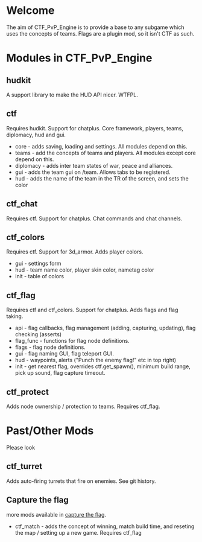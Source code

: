 # Welcome

The aim of CTF_PvP_Engine is to provide a base to any subgame which uses the
concepts of teams. Flags are a plugin mod, so it isn't CTF as such.

# Modules in CTF_PvP_Engine

## hudkit

A support library to make the HUD API nicer.
WTFPL.

## ctf

Requires hudkit. Support for chatplus.
Core framework, players, teams, diplomacy, hud and gui.

* core - adds saving, loading and settings. All modules depend on this.
* teams - add the concepts of teams and players. All modules except core depend on this.
* diplomacy - adds inter team states of war, peace and alliances.
* gui - adds the team gui on /team. Allows tabs to be registered.
* hud - adds the name of the team in the TR of the screen, and sets the color

## ctf_chat

Requires ctf. Support for chatplus.
Chat commands and chat channels.

## ctf_colors

Requires ctf. Support for 3d_armor.
Adds player colors.

* gui - settings form
* hud - team name color, player skin color, nametag color
* init - table of colors

## ctf_flag

Requires ctf and ctf_colors. Support for chatplus.
Adds flags and flag taking.

* api - flag callbacks, flag management (adding, capturing, updating), flag checking (asserts)
* flag_func - functions for flag node definitions.
* flags - flag node definitions.
* gui - flag naming GUI, flag teleport GUI.
* hud - waypoints, alerts ("Punch the enemy flag!" etc in top right)
* init - get nearest flag, overrides ctf.get_spawn(), minimum build range, pick up sound, flag capture timeout.

## ctf_protect

Adds node ownership / protection to teams.
Requires ctf_flag.

# Past/Other Mods

Please look

## ctf_turret

Adds auto-firing turrets that fire on enemies.
See git history.

## Capture the flag

more mods available in [capture the flag](http://github.com/rubenwardy/capturetheflag/).

* ctf_match - adds the concept of winning, match build time,
	and reseting the map / setting up a new game.
	Requires ctf_flag
